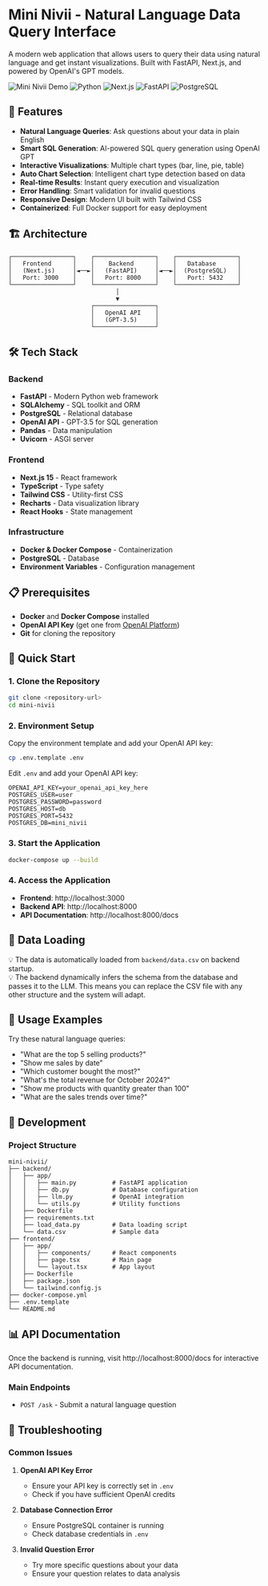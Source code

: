 # Mini Nivii - Natural Language Data Query Interface

A modern web application that allows users to query their data using natural language and get instant visualizations. Built with FastAPI, Next.js, and powered by OpenAI's GPT models.

![Mini Nivii Demo](https://img.shields.io/badge/Status-MVP-green)
![Python](https://img.shields.io/badge/Python-3.9+-blue)
![Next.js](https://img.shields.io/badge/Next.js-15.4+-black)
![FastAPI](https://img.shields.io/badge/FastAPI-Latest-green)
![PostgreSQL](https://img.shields.io/badge/PostgreSQL-15-blue)

## 🚀 Features

- **Natural Language Queries**: Ask questions about your data in plain English
- **Smart SQL Generation**: AI-powered SQL query generation using OpenAI GPT
- **Interactive Visualizations**: Multiple chart types (bar, line, pie, table)
- **Auto Chart Selection**: Intelligent chart type detection based on data
- **Real-time Results**: Instant query execution and visualization
- **Error Handling**: Smart validation for invalid questions
- **Responsive Design**: Modern UI built with Tailwind CSS
- **Containerized**: Full Docker support for easy deployment

## 🏗️ Architecture

```
┌─────────────────┐    ┌─────────────────┐    ┌─────────────────┐
│   Frontend      │    │    Backend      │    │   Database      │
│   (Next.js)     │◄──►│   (FastAPI)     │◄──►│  (PostgreSQL)   │
│   Port: 3000    │    │   Port: 8000    │    │   Port: 5432    │
└─────────────────┘    └─────────────────┘    └─────────────────┘
                              │
                              ▼
                       ┌─────────────────┐
                       │   OpenAI API    │
                       │   (GPT-3.5)     │
                       └─────────────────┘
```

## 🛠️ Tech Stack

### Backend

- **FastAPI** - Modern Python web framework
- **SQLAlchemy** - SQL toolkit and ORM
- **PostgreSQL** - Relational database
- **OpenAI API** - GPT-3.5 for SQL generation
- **Pandas** - Data manipulation
- **Uvicorn** - ASGI server

### Frontend

- **Next.js 15** - React framework
- **TypeScript** - Type safety
- **Tailwind CSS** - Utility-first CSS
- **Recharts** - Data visualization library
- **React Hooks** - State management

### Infrastructure

- **Docker & Docker Compose** - Containerization
- **PostgreSQL** - Database
- **Environment Variables** - Configuration management

## 📋 Prerequisites

- **Docker** and **Docker Compose** installed
- **OpenAI API Key** (get one from [OpenAI Platform](https://platform.openai.com/))
- **Git** for cloning the repository

## 🚀 Quick Start

### 1. Clone the Repository

```bash
git clone <repository-url>
cd mini-nivii
```

### 2. Environment Setup

Copy the environment template and add your OpenAI API key:

```bash
cp .env.template .env
```

Edit `.env` and add your OpenAI API key:

```env
OPENAI_API_KEY=your_openai_api_key_here
POSTGRES_USER=user
POSTGRES_PASSWORD=password
POSTGRES_HOST=db
POSTGRES_PORT=5432
POSTGRES_DB=mini_nivii
```

### 3. Start the Application

```bash
docker-compose up --build
```

### 4. Access the Application

- **Frontend**: http://localhost:3000
- **Backend API**: http://localhost:8000
- **API Documentation**: http://localhost:8000/docs

## 💾 Data Loading

💡 The data is automatically loaded from `backend/data.csv` on backend startup.  
💡 The backend dynamically infers the schema from the database and passes it to the LLM. This means you can replace the CSV file with any other structure and the system will adapt.

## 🎯 Usage Examples

Try these natural language queries:

- "What are the top 5 selling products?"
- "Show me sales by date"
- "Which customer bought the most?"
- "What's the total revenue for October 2024?"
- "Show me products with quantity greater than 100"
- "What are the sales trends over time?"

## 🔧 Development

### Project Structure

```
mini-nivii/
├── backend/
│   ├── app/
│   │   ├── main.py          # FastAPI application
│   │   ├── db.py            # Database configuration
│   │   ├── llm.py           # OpenAI integration
│   │   └── utils.py         # Utility functions
│   ├── Dockerfile
│   ├── requirements.txt
│   ├── load_data.py         # Data loading script
│   └── data.csv             # Sample data
├── frontend/
│   ├── app/
│   │   ├── components/      # React components
│   │   ├── page.tsx         # Main page
│   │   └── layout.tsx       # App layout
│   ├── Dockerfile
│   ├── package.json
│   └── tailwind.config.js
├── docker-compose.yml
├── .env.template
└── README.md
```

## 📊 API Documentation

Once the backend is running, visit http://localhost:8000/docs for interactive API documentation.

### Main Endpoints

- `POST /ask` - Submit a natural language question

## 🐛 Troubleshooting

### Common Issues

1. **OpenAI API Key Error**

   - Ensure your API key is correctly set in `.env`
   - Check if you have sufficient OpenAI credits

2. **Database Connection Error**

   - Ensure PostgreSQL container is running
   - Check database credentials in `.env`

3. **Invalid Question Error**
   - Try more specific questions about your data
   - Ensure your question relates to data analysis
